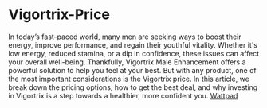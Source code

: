 # Vigortrix-Price

In today’s fast-paced world, many men are seeking ways to boost their energy, improve performance, and regain their youthful vitality. Whether it's low energy, reduced stamina, or a dip in confidence, these issues can affect your overall well-being. Thankfully, Vigortrix Male Enhancement offers a powerful solution to help you feel at your best. But with any product, one of the most important considerations is the Vigortrix price. In this article, we break down the pricing options, how to get the best deal, and why investing in Vigortrix is a step towards a healthier, more confident you.  [Wattpad](https://teeshopper.in/store/Vigortrix-Review)
